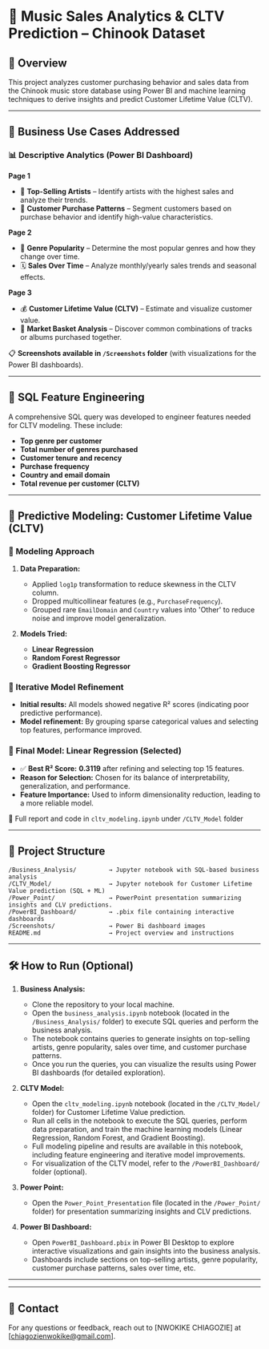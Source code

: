 # 🎵 Music Sales Analytics & CLTV Prediction – Chinook Dataset

## 📘 Overview

This project analyzes customer purchasing behavior and sales data from the Chinook music store database using Power BI and machine learning techniques to derive insights and predict Customer Lifetime Value (CLTV).

---

## 🎯 Business Use Cases Addressed

### 📊 Descriptive Analytics (Power BI Dashboard)

**Page 1**

* 🎤 **Top-Selling Artists** – Identify artists with the highest sales and analyze their trends.
* 👥 **Customer Purchase Patterns** – Segment customers based on purchase behavior and identify high-value characteristics.

**Page 2**

* 🎼 **Genre Popularity** – Determine the most popular genres and how they change over time.
* 🗓 **Sales Over Time** – Analyze monthly/yearly sales trends and seasonal effects.

**Page 3**

* 💰 **Customer Lifetime Value (CLTV)** – Estimate and visualize customer value.
* 🛂 **Market Basket Analysis** – Discover common combinations of tracks or albums purchased together.

📋 **Screenshots available in `/Screenshots` folder** (with visualizations for the Power BI dashboards).

---

## 📂 SQL Feature Engineering

A comprehensive SQL query was developed to engineer features needed for CLTV modeling. These include:

* **Top genre per customer**
* **Total number of genres purchased**
* **Customer tenure and recency**
* **Purchase frequency**
* **Country and email domain**
* **Total revenue per customer (CLTV)**


---

## 🤖 Predictive Modeling: Customer Lifetime Value (CLTV)

### 🔧 Modeling Approach

1. **Data Preparation:**
   - Applied `log1p` transformation to reduce skewness in the CLTV column.
   - Dropped multicollinear features (e.g., `PurchaseFrequency`).
   - Grouped rare `EmailDomain` and `Country` values into 'Other' to reduce noise and improve model generalization.

2. **Models Tried:**
   - **Linear Regression**
   - **Random Forest Regressor**
   - **Gradient Boosting Regressor**

### 🔄 Iterative Model Refinement

- **Initial results:** All models showed negative R² scores (indicating poor predictive performance).
- **Model refinement:** By grouping sparse categorical values and selecting top features, performance improved.

### 🔢 Final Model: Linear Regression (Selected)

* ✅ **Best R² Score:** **0.3119** after refining and selecting top 15 features.
* **Reason for Selection:** Chosen for its balance of interpretability, generalization, and performance.
* **Feature Importance:** Used to inform dimensionality reduction, leading to a more reliable model.

📄 Full report and code in `cltv_modeling.ipynb` under `/CLTV_Model` folder

---

## 📁 Project Structure

```
/Business_Analysis/         → Jupyter notebook with SQL-based business analysis  
/CLTV_Model/                → Jupyter notebook for Customer Lifetime Value prediction (SQL + ML)  
/Power_Point/               → PowerPoint presentation summarizing insights and CLV predictions.
/PowerBI_Dashboard/         → .pbix file containing interactive dashboards  
/Screenshots/               → Power Bi dashboard images  
README.md                   → Project overview and instructions

```

---

## 🛠️ How to Run (Optional)

1. **Business Analysis:**
   - Clone the repository to your local machine.
   - Open the `business_analysis.ipynb` notebook (located in the `/Business_Analysis/` folder) to execute SQL queries and perform the business analysis.
   - The notebook contains queries to generate insights on top-selling artists, genre popularity, sales over time, and customer purchase patterns.
   - Once you run the queries, you can visualize the results using Power BI dashboards (for detailed exploration).

2. **CLTV Model:**
   - Open the `cltv_modeling.ipynb` notebook (located in the `/CLTV_Model/` folder) for Customer Lifetime Value prediction.
   - Run all cells in the notebook to execute the SQL queries, perform data preparation, and train the machine learning models (Linear Regression, Random Forest, and Gradient Boosting).
   - Full modeling pipeline and results are available in this notebook, including feature engineering and iterative model improvements.
   - For visualization of the CLTV model, refer to the `/PowerBI_Dashboard/` folder (optional).

3. **Power Point:**
   - Open the `Power_Point_Presentation` file (located in the `/Power_Point/` folder) for presentation summarizing insights and CLV predictions.

4. **Power BI Dashboard:**
   - Open `PowerBI_Dashboard.pbix` in Power BI Desktop to explore interactive visualizations and gain insights into the business analysis.
   - Dashboards include sections on top-selling artists, genre popularity, customer purchase patterns, sales over time, etc.

---

---

## 📨 Contact

For any questions or feedback, reach out to \[NWOKIKE CHIAGOZIE] at \[[chiagozienwokike@gmail.com](mailto:your_email@example.com)].
